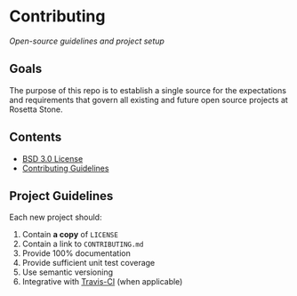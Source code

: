 # Contributing

*Open-source guidelines and project setup*

## Goals

The purpose of this repo is to establish a single source for the expectations and requirements that govern all existing and future open source projects at Rosetta Stone.

## Contents

* [BSD 3.0 License](https://github.com/rosettastone/Contributing/blob/master/LICENSE)
* [Contributing Guidelines](https://github.com/rosettastone/Contributing/blob/master/CONTRIBUTING.md)

## Project Guidelines

Each new project should:

1. Contain **a copy** of `LICENSE`
2. Contain a link to `CONTRIBUTING.md`
3. Provide 100% documentation
4. Provide sufficient unit test coverage
5. Use semantic versioning
6. Integrative with [Travis-CI](https://travis-ci.org) (when applicable)
